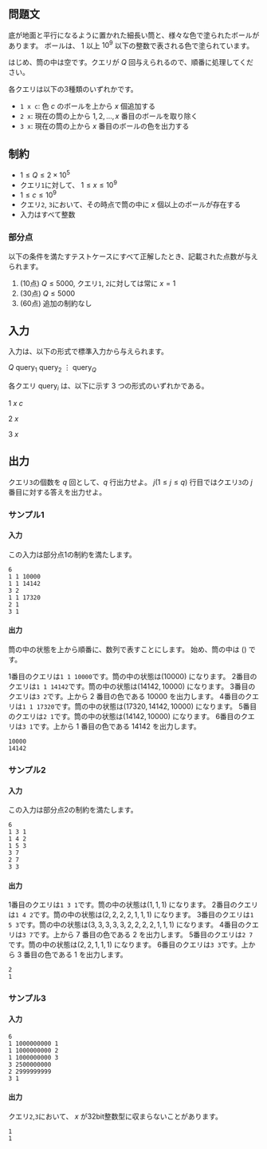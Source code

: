 ## 問題文

底が地面と平行になるように置かれた細長い筒と、様々な色で塗られたボールがあります。
ボールは、 $1$ 以上 $10^{9}$ 以下の整数で表される色で塗られています。

はじめ、筒の中は空です。クエリが $Q$ 回与えられるので、順番に処理してください。

各クエリは以下の3種類のいずれかです。

- `1 x c`: 色 $c$ のボールを上から $x$ 個追加する
- `2 x`: 現在の筒の上から $1, 2, \ldots, x$ 番目のボールを取り除く
- `3 x`: 現在の筒の上から $x$ 番目のボールの色を出力する

## 制約

- $1 \leq Q \leq 2 \times 10^{5}$
- クエリ`1`に対して、 $1 \leq x \leq 10^{9}$
- $1 \leq c \leq 10^{9}$
- クエリ`2`, `3`において、その時点で筒の中に $x$ 個以上のボールが存在する
- 入力はすべて整数

### 部分点

以下の条件を満たすテストケースにすべて正解したとき、記載された点数が与えられます。
1. (10点) $Q \leq 5000$, クエリ`1`, `2`に対しては常に $x = 1$ 
1. (30点) $Q \leq 5000$
1. (60点) 追加の制約なし

## 入力

入力は、以下の形式で標準入力から与えられます。
<div class="code-math">

$Q$
$\mathrm{query}_1$
$\mathrm{query}_2$
$\vdots$
$\mathrm{query}_Q$
</div>

各クエリ $\mathrm{query}_i$ は、以下に示す $3$ つの形式のいずれかである。

<div class="code-math">

$1$ $x$ $c$
</div>
<div class="code-math">

$2$ $x$
</div>
<div class="code-math">

$3$ $x$
</div>

## 出力

クエリ`3`の個数を $q$ 回として、$q$ 行出力せよ。
$j (1 \leq j \leq q)$ 行目ではクエリ`3`の $j$ 番目に対する答えを出力せよ。

### サンプル1
#### 入力

この入力は部分点1の制約を満たします。

```
6
1 1 10000
1 1 14142
3 2
1 1 17320
2 1
3 1
```

#### 出力

筒の中の状態を上から順番に、数列で表すことにします。
始め、筒の中は $()$ です。

1番目のクエリは`1 1 10000`です。筒の中の状態は$(10000)$ になります。
2番目のクエリは`1 1 14142`です。筒の中の状態は$(14142, 10000)$ になります。
3番目のクエリは`3 2`です。上から $2$ 番目の色である $10000$ を出力します。
4番目のクエリは`1 1 17320`です。筒の中の状態は$(17320, 14142, 10000)$ になります。
5番目のクエリは`2 1`です。筒の中の状態は$(14142, 10000)$ になります。
6番目のクエリは`3 1`です。上から $1$ 番目の色である $14142$ を出力します。

```
10000
14142
```


### サンプル2
#### 入力

この入力は部分点2の制約を満たします。

```
6
1 3 1
1 4 2
1 5 3
3 7
2 7
3 3
```

#### 出力

1番目のクエリは`1 3 1`です。筒の中の状態は$(1, 1, 1)$ になります。
2番目のクエリは`1 4 2`です。筒の中の状態は$(2, 2, 2, 2, 1, 1, 1)$ になります。
3番目のクエリは`1 5 3`です。筒の中の状態は$(3, 3, 3, 3, 3, 2, 2, 2, 2, 1, 1, 1)$ になります。
4番目のクエリは`3 7`です。上から $7$ 番目の色である $2$ を出力します。
5番目のクエリは`2 7`です。筒の中の状態は$(2, 2, 1, 1, 1)$ になります。
6番目のクエリは`3 3`です。上から $3$ 番目の色である $1$ を出力します。

```
2
1
```

### サンプル3
#### 入力

```
6
1 1000000000 1
1 1000000000 2
1 1000000000 3
3 2500000000
2 2999999999
3 1
```

#### 出力

クエリ`2`,`3`において、 $x$ が32bit整数型に収まらないことがあります。

```
1
1
```
